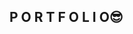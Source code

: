 <h2>
  P O R T F O L I O😎
</h2>

<!-- |**재료**|
|:---|
|⭐react⭐|
|⭐nextJs⭐|
|⭐reduxToolkit⭐|
|⭐typeScript⭐| -->
